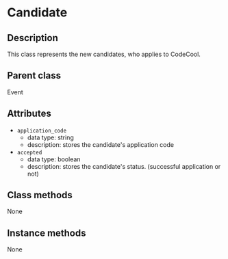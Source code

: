 # Candidate

## Description
This class represents the new candidates, who applies to CodeCool.

## Parent class
Event

## Attributes

* ```application_code```
  * data type: string
  * description: stores the candidate's application code
* ```accepted```
  * data type: boolean
  * description: stores the candidate's status. (successful application or not)

## Class methods

None

## Instance methods
None
